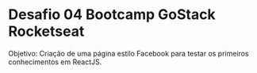 # Desafio 04 Bootcamp GoStack Rocketseat

Objetivo: Criação de uma página estilo Facebook para testar os primeiros conhecimentos em ReactJS.
